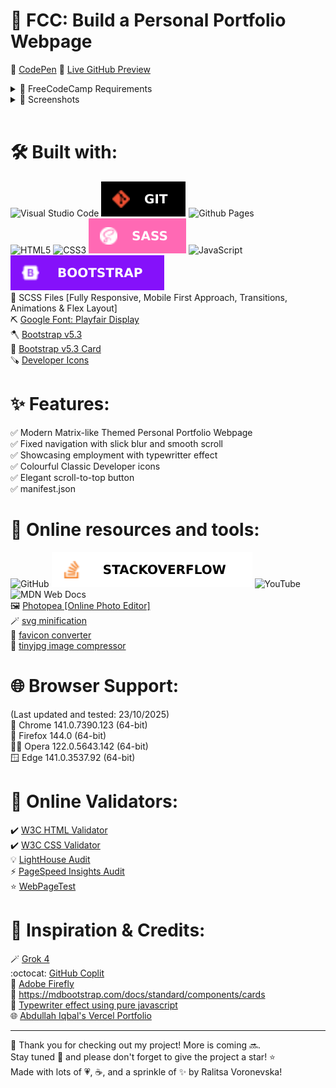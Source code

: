 # 🚀 FCC: Build a Personal Portfolio Webpage

📝 [CodePen](https://codepen.io/ralitsavoronevska/pen/KOdQJZ/)
🔗 [Live GitHub Preview](https://ralitsavoronevska.github.io/fcc-personal-portfolio-webpage/)

<details>
<summary>🎯 FreeCodeCamp Requirements</summary>

<br>

![FreeCodeCamp](https://img.shields.io/badge/Freecodecamp-%23123.svg?&style=for-the-badge&logo=freecodecamp&logoColor=green/)

Responsive Web Design Projects - Build a Personal Portfolio Webpage

Objective: Build an app that is functionally similar to https://codepen.io/freeCodeCamp/pen/zNBOYG. Do not copy this demo project.

Fulfill the below user stories and get all of the tests to pass. Give it your own personal style.

> You can use HTML, JavaScript, and CSS to complete this project. Plain CSS is recommended because that is what the lessons have covered so far and you should get some practice with plain CSS. You can use Bootstrap or SASS if you choose. Additional technologies (just for example jQuery, React, Angular, or Vue) are not recommended for this project, and using them is at your own risk. Other projects will give you a chance to work with different technology stacks like React. We will accept and try to fix all issue reports that use the suggested technology stack for this project. Happy coding!

🆔 User Story #1: My portfolio should have a welcome section with an id of welcome-section.                                                           
🔠 User Story #2: The welcome section should have an h1 element that contains text.                                                                   
🆔 User Story #3: My portfolio should have a projects section with an id of projects.                                                                 
🔡 User Story #4: The projects section should contain at least one element with a class of project-tile to hold a project.                            
🔗 User Story #5: The projects section should contain at least one link to a project.                                                                 
🧭 User Story #6: My portfolio should have a navbar with an id of navbar.                                                                             
🔗 User Story #7: The navbar should contain at least one link that I can click on to navigate to different sections of the page.                      
🔗 User Story #8: My portfolio should have a link with an id of profile-link, which opens my GitHub or FCC profile in a new tab.                      
📱 User Story #9: My portfolio should have at least one media query.
↕️ User Story #10: The height of the welcome section should be equal to the height of the viewport.                                                   
🔝 User Story #11: The navbar should always be at the top of the viewport.                                                                            

You can build your project by forking this [CodePen pen](https://codepen.io/freeCodeCamp/pen/MJjpwO/).
Or you can use this CDN link to run the tests in any environment you like:
https://cdn.freecodecamp.org/testable-projects-fcc/v1/bundle.js.
Once you're done, submit the URL to your working project with all its tests passing.
Remember to use the [Read-Search-Ask](https://www.freecodecamp.org/forum/t/how-to-get-help-when-you-are-stuck/19514/) method if you get stuck.

</details>

<details>
<summary>📸 Screenshots</summary>

## 🖥️ Desktop preview:
<img src="dist/img/fcc-personal-portfolio-webpage-desktop-preview.png" loading="lazy">

<table width="100%">
  <thead>
    <tr>
      <th width="65%" style="border: none;">📱 Tablet Preview</th>
      <th width="35%" style="border: none;">📱 Mobile Preview</th>
    </tr>
  </thead>
  <tbody>
    <tr>
      <td width="65%"><img src="dist/img/fcc-personal-portfolio-webpage-tablet-preview.png" loading="lazy"></td>
      <td width="35%"><img src="dist/img/fcc-personal-portfolio-webpage-mobile-preview.png" loading="lazy"></td>
    </tr>
  </tbody>
</table>

<br>

# 🏅 W3C HTML Validator
<img src="dist/img/fcc-personal-portfolio-webpage-w3c-html-validator.png" loading="lazy">

<br>

# 🏅 W3C CSS Validator
<img src="dist/img/fcc-personal-portfolio-webpage-w3c-css-validator.png" loading="lazy">

<br>

# 🌈 Chrome LightHouse Audit

Desktop:

<img src="dist/img/fcc-personal-portfolio-webpage-light-house-audit-desktop.png" loading="lazy">

<br>

Mobile:

<img src="dist/img/fcc-personal-portfolio-webpage-light-house-audit-mobile.png" loading="lazy">

<br>

# ⚡ PageSpeed Insights Results

Desktop:

<img src="dist/img/fcc-personal-portfolio-webpage-pagespeed-insights-desktop.png" loading="lazy">

<br>

Mobile:

<img src="dist/img/fcc-personal-portfolio-webpage-pagespeed-insights-mobile.png" loading="lazy">

</details>  
        
<br>

# 🛠️ Built with:
![Visual Studio Code](https://img.shields.io/badge/Visual%20Studio%20Code-0078d7.svg?style=for-the-badge&logo=visual-studio-code&logoColor=white/)
<img src="./dist/img/svgs-for-readme-md/git.svg?sanitize=true" alt="Git icon" loading="lazy"> ![Github Pages](https://img.shields.io/badge/github%20pages-121013?style=for-the-badge&logo=github&logoColor=white/)                                                                       
![HTML5](https://img.shields.io/badge/html5-%23FFFFFF.svg?style=for-the-badge&logo=html5&logoColor=white/) ![CSS3](https://img.shields.io/badge/css3-%231572B6.svg?style=for-the-badge&logo=css3&logoColor=white/) <img src="./dist/img/svgs-for-readme-md/sass.svg?sanitize=true" alt="Sass icon" loading="lazy"> ![JavaScript](https://img.shields.io/badge/javascript-%23323330.svg?style=for-the-badge&logo=javascript&logoColor=%23F7DF1E/) <img src="./dist/img/svgs-for-readme-md/bootstrap.svg?sanitize=true" alt="Bootstrap icon" loading="lazy">      
🔨 SCSS Files [Fully Responsive, Mobile First Approach, Transitions, Animations & Flex Layout]                                                               
⛏️ [Google Font: Playfair Display](https://fonts.google.com/specimen/Playfair+Display/)                                                                       
🪓 [Bootstrap v5.3](https://getbootstrap.com/docs/5.3/getting-started/introduction/)                                                            
🔩 [Bootstrap v5.3 Card](https://getbootstrap.com/docs/5.3/components/card/)                                                                        
🪚 [Developer Icons](https://devicon.dev/)                                                                                                          

# ✨ Features:
✅ Modern Matrix-like Themed Personal Portfolio Webpage                                                                                            
✅ Fixed navigation with slick blur and smooth scroll                                                                                                        
✅ Showcasing employment with typewritter effect                                                                            
✅ Colourful Classic Developer icons                                                                                                                           
✅ Elegant scroll-to-top button                                                                                                                                
✅ manifest.json                                                                                                                                

# 🧰 Online resources and tools:
![GitHub](https://img.shields.io/badge/github-%23121011.svg?style=for-the-badge&logo=github&logoColor=white/) <img src="./dist/img/svgs-for-readme-md/stackoverflow.svg?sanitize=true" alt="StackOverflow icon" loading="lazy"> ![YouTube](https://img.shields.io/badge/YouTube-%23FF0000.svg?style=for-the-badge&logo=YouTube&logoColor=white/) ![MDN Web Docs](https://img.shields.io/badge/MDN_Web_Docs-black?style=for-the-badge&logo=mdnwebdocs&logoColor=white/)                                                                      
🖼️ [Photopea [Online Photo Editor]](https://www.photopea.com/)      
🪄 [svg minification](https://www.svgviewer.dev/)                                                                                                
🌃 [favicon converter](https://favicon.io/favicon-converter/)       
💫 [tinyjpg image compressor](https://tinyjpg.com/)                                                                             

# 🌐 Browser Support:
(Last updated and tested: 23/10/2025)                                                                                                                 
🌟 Chrome 141.0.7390.123 (64-bit)                                                                                                                      
🦊 Firefox 144.0 (64-bit)                                                                                                                           
🏴‍☠️ Opera 122.0.5643.142 (64-bit)                                                                                                                   
🪟 Edge 141.0.3537.92 (64-bit)                                                                                                                        

# 🧪 Online Validators:
✔️ [W3C HTML Validator](https://validator.w3.org/)                                                                                          
✔️ [W3C CSS Validator](https://jigsaw.w3.org/css-validator/)                                                                           
💡 [LightHouse Audit](https://developers.google.com/web/tools/lighthouse/)                                                                  
⚡ [PageSpeed Insights Audit](https://pagespeed.web.dev/)                                                                                         
⭐ [WebPageTest](https://www.webpagetest.org/)                                                                                               

# 🌟 Inspiration & Credits:
🪄 [Grok 4](https://grok.com/)                                                                                                                                
:octocat: [GitHub Coplit](https://github.com/features/copilot)                                                                                                
🌃 [Adobe Firefly](https://firefly.adobe.com/)                                                                                                                
📑 https://mdbootstrap.com/docs/standard/components/cards                                                                                                        
📝 [Typewriter effect using pure javascript](https://codepen.io/aniketkr/pen/xxEYYjW)                                                                            
:globe_with_meridians: [Abdullah Iqbal's Vercel Portfolio](https://abdullah-portfolio-dev.vercel.app/)                                                        
                                                                                                              
---
  
🙌 Thank you for checking out my project! More is coming 🔜.                                                                                           
Stay tuned 🚀 and please don't forget to give the project a star! ⭐                                                                                     
Made with lots of 💗, ☕, and a sprinkle of ✨ by Ralitsa Voronevska!                                                                                